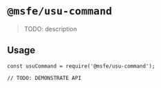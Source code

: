 # `@msfe/usu-command`

> TODO: description

## Usage

```
const usuCommand = require('@msfe/usu-command');

// TODO: DEMONSTRATE API
```

